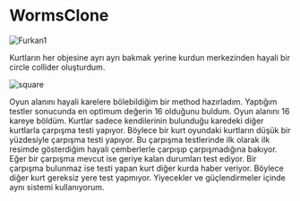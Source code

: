 # WormsClone

![Furkan1](https://github.com/FurkanSertfs/WormsClone/assets/69736742/67f96f73-7faa-401f-ac18-f94abbb3d3ca)

Kurtların her objesine ayrı ayrı bakmak yerine kurdun merkezinden hayali bir circle collider oluşturdum.

![square](https://github.com/FurkanSertfs/WormsClone/assets/69736742/bd0053be-0877-4cb7-a712-2dfc883b223e)

Oyun alanını hayali karelere bölebildiğim bir method hazırladım. Yaptığım testler sonucunda en optimum değerin 16 olduğunu buldum. Oyun alanını 16 kareye böldüm. Kurtlar sadece kendilerinin bulunduğu karedeki diğer kurtlarla çarpışma testi yapıyor. Böylece bir kurt oyundaki kurtların düşük bir yüzdesiyle çarpışma testi yapıyor. Bu çarpışma testlerinde ilk olarak ilk resimde gösterdiğim hayali çemberlerle çarpışıp çarpışmadığına bakıyor. Eğer bir çarpışma mevcut ise geriye kalan durumları test ediyor. Bir çarpışma bulunmaz ise testi yapan kurt diğer kurda haber veriyor. Böylece diğer kurt gereksiz yere test yapmıyor. Yiyecekler ve güçlendirmeler içinde aynı sistemi kullanıyorum.


